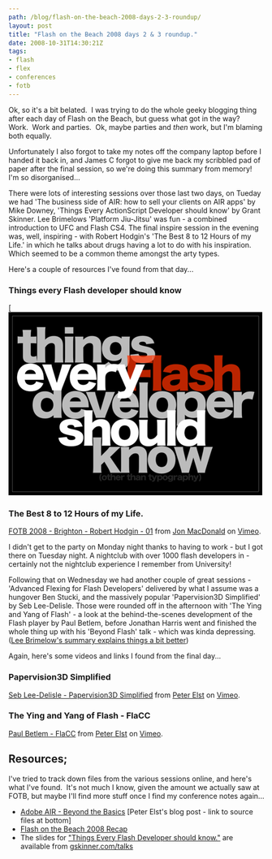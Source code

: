 ```yaml
---
path: /blog/flash-on-the-beach-2008-days-2-3-roundup/
layout: post
title: "Flash on the Beach 2008 days 2 & 3 roundup."
date: 2008-10-31T14:30:21Z
tags:
- flash
- flex
- conferences
- fotb
---
```


Ok, so it's a bit belated.  I was trying to do the whole geeky blogging thing after each day of Flash on the Beach, but guess what got in the way?  Work.  Work and parties.  Ok, maybe parties and _then_ work, but I'm blaming both equally.

Unfortunately I also forgot to take my notes off the company laptop before I handed it back in, and James C forgot to give me back my scribbled pad of paper after the final session, so we're doing this summary from memory!  I'm so disorganised...

There were lots of interesting sessions over those last two days, on Tueday we had 'The business side of AIR: how to sell your clients on AIR apps' by Mike Downey, 'Things Every ActionScript Developer should know' by Grant Skinner. Lee Brimelows 'Platform Jiu-Jitsu' was fun - a combined introduction to UFC and Flash CS4. The final inspire session in the evening was, well, inspiring - with Robert Hodgin's 'The Best 8 to 12 Hours of my Life.' in which he talks about drugs having a lot to do with his inspiration. Which seemed to be a common theme amongst the arty types.

Here's a couple of resources I've found from that day...

### Things every Flash developer should know

[![](gskinner.gif)

### The Best 8 to 12 Hours of my Life.

 [FOTB 2008 - Brighton - Robert Hodgin - 01](http://vimeo.com/1882582?pg=embed&sec=1882582) from [Jon MacDonald](http://vimeo.com/jonmacdonald?pg=embed&sec=1882582) on [Vimeo](http://vimeo.com?pg=embed&sec=1882582).

I didn't get to the party on Monday night thanks to having to work - but I got there on Tuesday night. A nightclub with over 1000 flash developers in - certainly not the nightclub experience I remember from University!

Following that on Wednesday we had another couple of great sessions - 'Advanced Flexing for Flash Developers' delivered by what I assume was a hungover Ben Stucki, and the massively popular 'Papervision3D Simplified' by Seb Lee-Delisle. Those were rounded off in the afternoon with 'The Ying and Yang of Flash' - a look at the behind-the-scenes development of the Flash player by Paul Betlem, before Jonathan Harris went and finished the whole thing up with his 'Beyond Flash' talk - which was kinda depressing. ([Lee Brimelow's summary explains things a bit better](http://theflashblog.com/?p=447))

Again, here's some videos and links I found from the final day...

### **Papervision3D Simplified**

 [Seb Lee-Delisle - Papervision3D Simplified](http://vimeo.com/1872932?pg=embed&sec=1872932) from [Peter Elst](http://vimeo.com/user433078?pg=embed&sec=1872932) on [Vimeo](http://vimeo.com?pg=embed&sec=1872932).

### **The Ying and Yang of Flash - FlaCC**

 [Paul Betlem - FlaCC](http://vimeo.com/1878579?pg=embed&sec=1878579) from [Peter Elst](http://vimeo.com/user433078?pg=embed&sec=1878579) on [Vimeo](http://vimeo.com?pg=embed&sec=1878579).

## Resources;

I've tried to track down files from the various sessions online, and here's what I've found.  It's not much I know, given the amount we actually saw at FOTB, but maybe I'll find more stuff once I find my conference notes again...

*   [Adobe AIR - Beyond the Basics](http://www.peterelst.com/blog/2008/10/03/air-beyond-the-basics/) \[Peter Elst's blog post - link to source files at bottom\]
*   [Flash on the Beach 2008 Recap](http://theflashblog.com/?p=447)
*   The slides for ["Things Every Flash Developer should know."](http://gskinner.com/talks/thingseveryflash/) are available from [gskinner.com/talks](http://gskinner.com/talks)